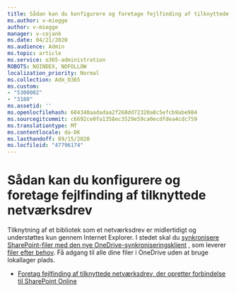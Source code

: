 ```yaml
---
title: Sådan kan du konfigurere og foretage fejlfinding af tilknyttede netværksdrev
ms.author: v-miegge
author: v-miegge
manager: v-cojank
ms.date: 04/21/2020
ms.audience: Admin
ms.topic: article
ms.service: o365-administration
ROBOTS: NOINDEX, NOFOLLOW
localization_priority: Normal
ms.collection: Adm_O365
ms.custom:
- "5300002"
- "3180"
ms.assetid: ''
ms.openlocfilehash: 604340aadadaa2f268dd72320a8c5efcb9abe984
ms.sourcegitcommit: c6692ce0fa1358ec3529e59ca0ecdfdea4cdc759
ms.translationtype: MT
ms.contentlocale: da-DK
ms.lasthandoff: 09/15/2020
ms.locfileid: "47796174"
---
```

# <a name="how-to-configure-and-troubleshoot-mapped-network-drives"></a>Sådan kan du konfigurere og foretage fejlfinding af tilknyttede netværksdrev

Tilknytning af et bibliotek som et netværksdrev er midlertidigt og understøttes kun gennem Internet Explorer. I stedet skal du [synkronisere SharePoint-filer med den nye OneDrive-synkroniseringsklient](https://support.office.com/article/6de9ede8-5b6e-4503-80b2-6190f3354a88) , som leverer [filer efter behov](https://support.office.com/article/0e6860d3-d9f3-4971-b321-7092438fb38e). Få adgang til alle dine filer i OneDrive uden at bruge lokallager plads.

* [Foretag fejlfinding af tilknyttede netværksdrev, der opretter forbindelse til SharePoint Online](https://docs.microsoft.com/sharepoint/support/administration/troubleshoot-mapped-network-drives)
